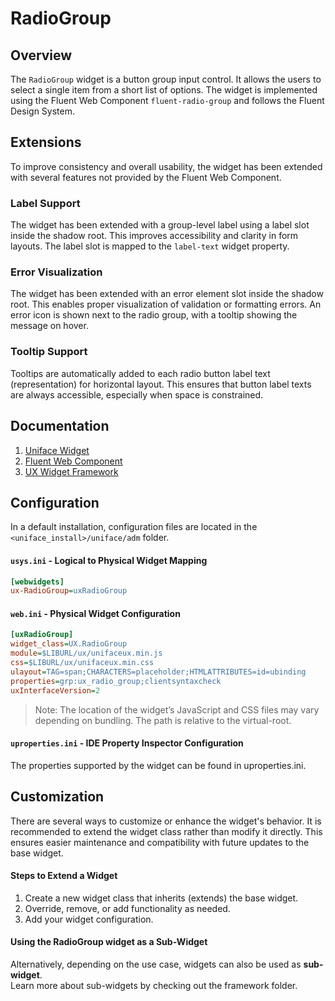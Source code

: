 # RadioGroup

## Overview

The `RadioGroup` widget is a button group input control. It allows the users to select a single item from a short list of options. The widget is implemented using the Fluent Web Component `fluent-radio-group` and follows the Fluent Design System.

## Extensions

To improve consistency and overall usability, the widget has been extended with several features not provided by the Fluent Web Component.

### Label Support

The widget has been extended with a group-level label using a label slot inside the shadow root. This improves accessibility and clarity in form layouts. The label slot is mapped to the `label-text` widget property.

### Error Visualization

The widget has been extended with an error element slot inside the shadow root. This enables proper visualization of validation or formatting errors. An error icon is shown next to the radio group, with a tooltip showing the message on hover.

### Tooltip Support

Tooltips are automatically added to each radio button label text (representation) for horizontal layout. This ensures that button label texts are always accessible, especially when space is constrained.    

## Documentation

1. [Uniface Widget](https://docs.rocketsoftware.com/bundle/uniface_104/page/fon1724921035618.html)
2. [Fluent Web Component](https://learn.microsoft.com/en-us/fluent-ui/web-components/)  
3. [UX Widget Framework](../framework/README.md)

## Configuration

In a default installation, configuration files are located in the `<uniface_install>/uniface/adm` folder.

#### `usys.ini` - Logical to Physical Widget Mapping
```ini
[webwidgets]
ux-RadioGroup=uxRadioGroup
```

#### `web.ini` - Physical Widget Configuration
```ini
[uxRadioGroup]
widget_class=UX.RadioGroup
module=$LIBURL/ux/unifaceux.min.js
css=$LIBURL/ux/unifaceux.min.css
ulayout=TAG=span;CHARACTERS=placeholder;HTMLATTRIBUTES=id=ubinding
properties=grp:ux_radio_group;clientsyntaxcheck
uxInterfaceVersion=2
```

> Note: The location of the widget’s JavaScript and CSS files may vary depending on bundling. The path is relative to the virtual-root.

#### `uproperties.ini` - IDE Property Inspector Configuration

The properties supported by the widget can be found in uproperties.ini.

## Customization

There are several ways to customize or enhance the widget's behavior. It is recommended to extend the widget class rather than modify it directly. This ensures easier maintenance and compatibility with future updates to the base widget.

#### Steps to Extend a Widget

1. Create a new widget class that inherits (extends) the base widget.
2. Override, remove, or add functionality as needed.
3. Add your widget configuration.

#### Using the RadioGroup widget as a Sub-Widget

Alternatively, depending on the use case, widgets can also be used as **sub-widget**.  
Learn more about sub-widgets by checking out the framework folder.
